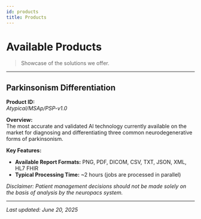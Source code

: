 ```yaml
---
id: products
title: Products
---
```


# Available Products

> Showcase of the solutions we offer.

---

## Parkinsonism Differentiation

**Product ID:**  
_Atypical/MSAp/PSP-v1.0_

**Overview:**  
The most accurate and validated AI technology currently available on the market for diagnosing and differentiating three common neurodegenerative forms of parkinsonism.

**Key Features:**

- **Available Report Formats:** PNG, PDF, DICOM, CSV, TXT, JSON, XML, HL7 FHIR
- **Typical Processing Time:** ~2 hours (jobs are processed in parallel)

<!-- **Technical Specifications:**
| Parameter | Details |
| --------------------------- | --------------------------- |
| Supported Platforms | e.g. Windows, Linux, macOS |
| Interfaces | e.g. REST API, DICOM, FHIR |
| Data Formats | e.g. NIfTI, DICOM, CSV |
| Security & Compliance | e.g. HIPAA-compliant, SOC 2 |
| Typical Throughput | e.g. 100 studies/hour | -->

_Disclaimer: Patient management decisions should not be made solely on the basis of analysis by the neuropacs system._

<!-- FW/FA feature vector  -->

---

_Last updated: June 20, 2025_
